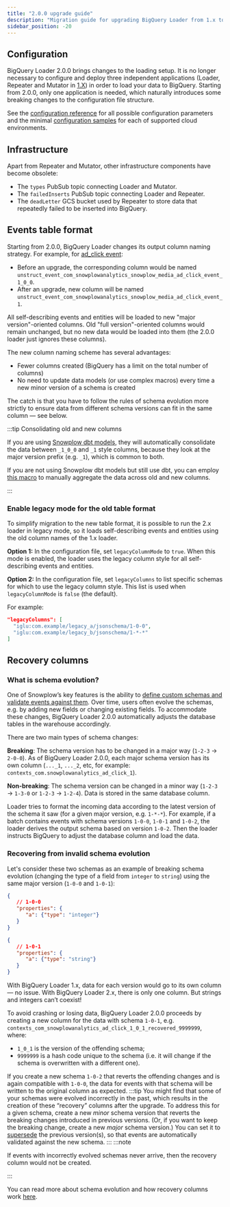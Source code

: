 ```yaml
---
title: "2.0.0 upgrade guide"
description: "Migration guide for upgrading BigQuery Loader from 1.x to 2.0.0 covering configuration changes, simplified infrastructure, and new column naming strategy."
sidebar_position: -20
---
```


## Configuration

BigQuery Loader 2.0.0 brings changes to the loading setup. It is no longer necessary to configure and deploy three independent applications (Loader, Repeater and Mutator in [1.X](/docs/api-reference/loaders-storage-targets/bigquery-loader/previous-versions/bigquery-loader-1.x/index.md)) in order to load your data to BigQuery.
Starting from 2.0.0, only one application is needed, which naturally introduces some breaking changes to the configuration file structure.

See the [configuration reference](/docs/api-reference/loaders-storage-targets/bigquery-loader/configuration-reference/index.md) for all possible configuration parameters
and the minimal [configuration samples](https://github.com/snowplow-incubator/snowplow-bigquery-loader/blob/v2/config) for each of supported cloud environments.

## Infrastructure

Apart from Repeater and Mutator, other infrastructure components have become obsolete:
* The `types` PubSub topic connecting Loader and Mutator.
* The `failedInserts` PubSub topic connecting Loader and Repeater.
* The `deadLetter` GCS bucket used by Repeater to store data that repeatedly failed to be inserted into BigQuery.

## Events table format

Starting from 2.0.0, BigQuery Loader changes its output column naming strategy. For example, for [ad_click event](https://github.com/snowplow/iglu-central/blob/master/schemas/com.snowplowanalytics.snowplow.media/ad_click_event/jsonschema/1-0-0):

* Before an upgrade, the corresponding column would be named `unstruct_event_com_snowplowanalytics_snowplow_media_ad_click_event_1_0_0`.
* After an upgrade, new column will be named `unstruct_event_com_snowplowanalytics_snowplow_media_ad_click_event_1`.

All self-describing events and entities will be loaded to new "major version"-oriented columns. Old "full version"-oriented columns would remain unchanged, but no new data would be loaded into them (the 2.0.0 loader just ignores these columns).

The new column naming scheme has several advantages:
* Fewer columns created (BigQuery has a limit on the total number of columns)
* No need to update data models (or use complex macros) every time a new minor version of a schema is created

The catch is that you have to follow the rules of schema evolution more strictly to ensure data from different schema versions can fit in the same column — see below.

:::tip Consolidating old and new columns

If you are using [Snowplow dbt models](/docs/modeling-your-data/modeling-your-data-with-dbt/dbt-models/index.md), they will automatically consolidate the data between `_1_0_0` and `_1` style columns, because they look at the major version prefix (e.g. `_1`), which is common to both.

If you are not using Snowplow dbt models but still use dbt, you can employ [this macro](https://github.com/snowplow/dbt-snowplow-utils#combine_column_versions-source) to manually aggregate the data across old and new columns.

:::

### Enable legacy mode for the old table format

To simplify migration to the new table format, it is possible to run the 2.x loader in legacy mode, so it loads self-describing events and entities using the old column names of the 1.x loader.

**Option 1:** In the configuration file, set `legacyColumnMode` to `true`. When this mode is enabled, the loader uses the legacy column style for all self-describing events and entities.

**Option 2:** In the configuration file, set `legacyColumns` to list specific schemas for which to use the legacy column style.  This list is used when `legacyColumnMode` is `false` (the default).

For example:

```json
"legacyColumns": [
  "iglu:com.example/legacy_a/jsonschema/1-0-0",
  "iglu:com.example/legacy_b/jsonschema/1-*-*"
]
```

## Recovery columns

### What is schema evolution?

One of Snowplow’s key features is the ability to [define custom schemas and validate events against them](/docs/fundamentals/schemas/index.md). Over time, users often evolve the schemas, e.g. by adding new fields or changing existing fields. To accommodate these changes, BigQuery Loader 2.0.0 automatically adjusts the database tables in the warehouse accordingly.

There are two main types of schema changes:

**Breaking**: The schema version has to be changed in a major way (`1-2-3` → `2-0-0`). As of BigQuery Loader 2.0.0, each major schema version has its own column (`..._1`, `..._2`, etc, for example: `contexts_com.snowplowanalytics_ad_click_1`).

**Non-breaking**: The schema version can be changed in a minor way (`1-2-3` → `1-3-0` or `1-2-3` → `1-2-4`). Data is stored in the same database column.

Loader tries to format the incoming data according to the latest version of the schema it saw (for a given major version, e.g. `1-*-*`). For example, if a batch contains events with schema versions `1-0-0`, `1-0-1` and `1-0-2`, the loader derives the output schema based on version `1-0-2`. Then the loader instructs BigQuery to adjust the database column and load the data.

### Recovering from invalid schema evolution

Let's consider these two schemas as an example of breaking schema evolution (changing the type of a field from `integer` to `string`) using the same major version (`1-0-0` and `1-0-1`):

```json
{
   // 1-0-0
   "properties": {
      "a": {"type": "integer"}
   }
}
```

```json
{
   // 1-0-1
   "properties": {
      "a": {"type": "string"}
   }
}
```

With BigQuery Loader 1.x, data for each version would go to its own column — no issue. With BigQuery Loader 2.x, there is only one column. But strings and integers can’t coexist!

To avoid crashing or losing data, BigQuery Loader 2.0.0 proceeds by creating a new column for the data with schema `1-0-1`, e.g. `contexts_com_snowplowanalytics_ad_click_1_0_1_recovered_9999999`, where:
  - `1_0_1` is the version of the offending schema;
  - `9999999` is a hash code unique to the schema (i.e. it will change if the schema is overwritten with a different one).

If you create a new schema `1-0-2` that reverts the offending changes and is again compatible with `1-0-0`, the data for events with that schema will be written to the original column as expected.
:::tip
You might find that some of your schemas were evolved incorrectly in the past, which results in the creation of these “recovery” columns after the upgrade. To address this for a given schema, create a new _minor_ schema version that reverts the breaking changes introduced in previous versions. (Or, if you want to keep the breaking change, create a new _major_ schema version.) You can set it to [supersede](/docs/data-product-studio/data-structures/version-amend/index.md#marking-the-schema-as-superseded) the previous version(s), so that events are automatically validated against the new schema.
:::
:::note

If events with incorrectly evolved schemas never arrive, then the recovery column would not be created.

:::

You can read more about schema evolution and how recovery columns work [here](/docs/destinations/warehouses-lakes/schemas-in-warehouse/index.md?warehouse=bigquery#versioning).
